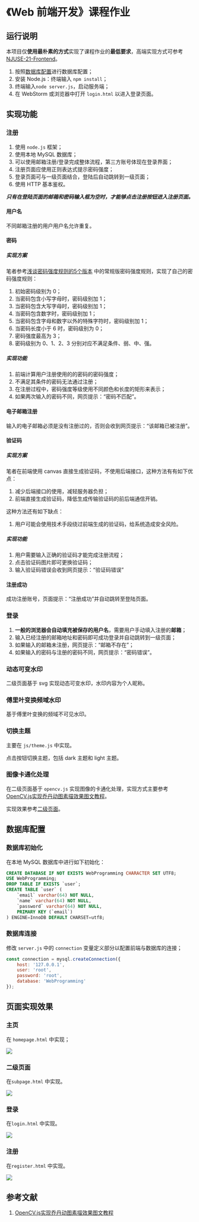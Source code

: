 # 《Web 前端开发》课程作业

## 运行说明

本项目仅**使用最朴素的方式**实现了课程作业的**最低要求**，高端实现方式可参考[NJUSE-21-Frontend](https://github.com/YDJSIR-NJU/NJUSE-21-Frontend)。

1. 按照[数据库配置](#数据库配置)进行数据库配置；
2. 安装 Node.js：终端输入 `npm install`；
3. 终端输入`node server.js`，启动服务端；
4. 在 WebStorm 或浏览器中打开 `login.html` 以进入登录页面。

## 实现功能

### 注册

1. 使用 `node.js` 框架；
2. 使用本地 MySQL 数据库；
3. 可以使用邮箱注册/登录完成整体流程，第三方账号体现在登录界面；
4. 注册页面应使用正则表达式提示密码强度；
5. 登录页面可与一级页面结合，登陆后自动跳转到一级页面；
6. 使用 HTTP 基本鉴权。

***只有在登陆页面的邮箱和密码输入框为空时，才能够点击注册按钮进入注册页面。***

#### 用户名

不同邮箱注册的用户用户名允许重复。

#### 密码

##### 实现方案

笔者参考[浅谈密码强度规则的5个版本](https://www.woshipm.com/pd/595757.html) 中的常规版密码强度规则，实现了自己的密码强度规则：

1. 初始密码级别为 0；
2. 当密码包含小写字母时，密码级别加 1；
3. 当密码包含大写字母时，密码级别加 1；
4. 当密码包含数字时，密码级别加 1；
5. 当密码包含字母和数字以外的特殊字符时，密码级别加 1；
6. 当密码长度小于 6 时，密码级别为 0；
7. 密码强度最高为 3；
8. 密码级别为 0、1、2、3 分别对应不满足条件、弱、中、强。

##### 实现功能

1. 前端计算用户注册使用的的密码的密码强度；
2. 不满足其条件的密码无法通过注册；
3. 在注册过程中，密码强度等级使用不同颜色和长度的矩形来表示；
4. 如果两次输入的密码不同，网页提示：“密码不匹配”。

#### 电子邮箱注册

输入的电子邮箱必须是没有注册过的，否则会收到网页提示：“该邮箱已被注册”。

#### 验证码

##### 实现方案

笔者在前端使用 canvas 直接生成验证码，不使用后端接口，这种方法有有如下优点：

1. 减少后端接口的使用，减轻服务器负担；
2. 前端直接生成验证码，降低生成传输验证码的前后端通信开销。

这种方法还有如下缺点：

1. 用户可能会使用技术手段绕过前端生成的验证码，给系统造成安全风险。

##### 实现功能

1. 用户需要输入正确的验证码才能完成注册流程；
2. 点击验证码图片即可更换验证码；
3. 输入验证码错误会收到网页提示：“验证码错误”

#### 注册成功

成功注册账号，页面提示：“注册成功”并自动跳转至登陆页面。

### 登录

1. **一般的浏览器会自动填充被保存的用户名**，需要用户手动填入注册的**邮箱**；
2. 输入已经注册的邮箱地址和密码即可成功登录并自动跳转到一级页面；
3. 如果输入的邮箱未注册，网页提示：“邮箱不存在”；
4. 如果输入的密码与注册的密码不同，网页提示：“密码错误”。

### 动态可变水印

二级页面基于 svg 实现动态可变水印，水印内容为个人昵称。

### 傅里叶变换频域水印

基于傅里叶变换的频域不可见水印。

### 切换主题

主要在 `js/theme.js` 中实现。

点击按钮切换主题，包括 dark 主题和 light 主题。

### 图像卡通化处理

在二级页面基于 `opencv.js` 实现图像的卡通化处理，实现方式主要参考[OpenCV.js实现乔丹动图素描效果图文教程](https://www.jb51.net/article/257984.htm)。 

实现效果参考[二级页面](#二级页面)。

## 数据库配置

### 数据库初始化

在本地 MySQL 数据库中进行如下初始化：

```sql
CREATE DATABASE IF NOT EXISTS WebProgramming CHARACTER SET UTF8;
USE WebProgramming;
DROP TABLE IF EXISTS `user`;
CREATE TABLE `user` (
	`email` varchar(64) NOT NULL,
	`name` varchar(64) NOT NULL,
	`password` varchar(64) NOT NULL,
	PRIMARY KEY (`email`)
) ENGINE=InnoDB DEFAULT CHARSET=utf8;
```

### 数据库连接

修改 `server.js` 中的 `connection` 变量定义部分以配置前端与数据库的连接；

```js
const connection = mysql.createConnection({
    host: '127.0.0.1',
    user: 'root',
    password: 'root',
    database: 'WebProgramming'
});
```

## 页面实现效果

### 主页

在 `homepage.html` 中实现；

![](README/image-20230118224352809.png)

### 二级页面

在`subpage.html` 中实现。

![](README/image-20230118224417189.png)

### 登录

在`login.html` 中实现。

![](README/image-20230118224514465.png)

### 注册

在`register.html` 中实现。

![](README/image-20230118224703162.png)

## 参考文献

1. [OpenCV.js实现乔丹动图素描效果图文教程](https://www.jb51.net/article/257984.htm) 
